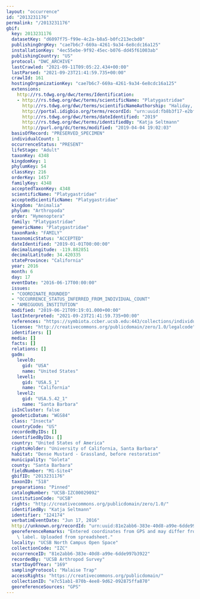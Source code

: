 ```yaml
---
layout: "occurrence"
id: "2013231176"
permalink: "/2013231176"
gbif:
  key: 2013231176
  datasetKey: "d6097f75-f99e-4c2a-b8a5-b0fc213ecbd0"
  publishingOrgKey: "cae7b6c7-669a-4261-9a34-6e8cdc16a125"
  installationKey: "4ec55ebe-9f92-45ec-b076-dd45f61003ab"
  publishingCountry: "US"
  protocol: "DWC_ARCHIVE"
  lastCrawled: "2021-09-11T09:05:22.434+00:00"
  lastParsed: "2021-09-23T21:41:59.735+00:00"
  crawlId: 161
  hostingOrganizationKey: "cae7b6c7-669a-4261-9a34-6e8cdc16a125"
  extensions:
    http://rs.tdwg.org/dwc/terms/Identification:
    - http://rs.tdwg.org/dwc/terms/scientificName: "Platygastridae"
      http://rs.tdwg.org/dwc/terms/scientificNameAuthorship: "Haliday, 1833"
      http://portal.idigbio.org/terms/recordId: "urn:uuid:fb8b3f17-e2bf-4f6d-98f6-2aa214d96398"
      http://rs.tdwg.org/dwc/terms/dateIdentified: "2019"
      http://rs.tdwg.org/dwc/terms/identifiedBy: "Katja Seltmann"
      http://purl.org/dc/terms/modified: "2019-04-04 19:02:03"
  basisOfRecord: "PRESERVED_SPECIMEN"
  individualCount: 1
  occurrenceStatus: "PRESENT"
  lifeStage: "Adult"
  taxonKey: 4348
  kingdomKey: 1
  phylumKey: 54
  classKey: 216
  orderKey: 1457
  familyKey: 4348
  acceptedTaxonKey: 4348
  scientificName: "Platygastridae"
  acceptedScientificName: "Platygastridae"
  kingdom: "Animalia"
  phylum: "Arthropoda"
  order: "Hymenoptera"
  family: "Platygastridae"
  genericName: "Platygastridae"
  taxonRank: "FAMILY"
  taxonomicStatus: "ACCEPTED"
  dateIdentified: "2019-01-01T00:00:00"
  decimalLongitude: -119.882851
  decimalLatitude: 34.420335
  stateProvince: "California"
  year: 2016
  month: 6
  day: 17
  eventDate: "2016-06-17T00:00:00"
  issues:
  - "COORDINATE_ROUNDED"
  - "OCCURRENCE_STATUS_INFERRED_FROM_INDIVIDUAL_COUNT"
  - "AMBIGUOUS_INSTITUTION"
  modified: "2019-06-21T09:19:01.000+00:00"
  lastInterpreted: "2021-09-23T21:41:59.735+00:00"
  references: "https://symbiota.ccber.ucsb.edu:443/collections/individual/index.php?occid=124174"
  license: "http://creativecommons.org/publicdomain/zero/1.0/legalcode"
  identifiers: []
  media: []
  facts: []
  relations: []
  gadm:
    level0:
      gid: "USA"
      name: "United States"
    level1:
      gid: "USA.5_1"
      name: "California"
    level2:
      gid: "USA.5.42_1"
      name: "Santa Barbara"
  isInCluster: false
  geodeticDatum: "WGS84"
  class: "Insecta"
  countryCode: "US"
  recordedByIDs: []
  identifiedByIDs: []
  country: "United States of America"
  rightsHolder: "University of California, Santa Barbara"
  habitat: "Dense Mustard - Grassland, before restoration"
  municipality: "Goleta"
  county: "Santa Barbara"
  fieldNumber: "M1-Site4"
  gbifID: "2013231176"
  taxonID: "518"
  preparations: "Pinned"
  catalogNumber: "UCSB-IZC00029092"
  institutionCode: "UCSB"
  rights: "http://creativecommons.org/publicdomain/zero/1.0/"
  identifiedBy: "Katja Seltmann"
  identifier: "124174"
  verbatimEventDate: "Jun 17, 2016"
  http://unknown.org/recordId: "urn:uuid:81e2abb6-383e-40d8-a99e-6dde997b3922"
  georeferenceRemarks: "Entered coordinates from GPS and may differ from what is on\
    \ label. Uploaded from spreadsheet."
  locality: "UCSB North Campus Open Space"
  collectionCode: "IZC"
  occurrenceID: "81e2abb6-383e-40d8-a99e-6dde997b3922"
  recordedBy: "UCSB Arthropod Survey"
  startDayOfYear: "169"
  samplingProtocol: "Malaise Trap"
  accessRights: "https://creativecommons.org/publicdomain/"
  collectionID: "e7c51ab1-870b-4ee8-9d62-092875ffa870"
  georeferenceSources: "GPS"
---
```

